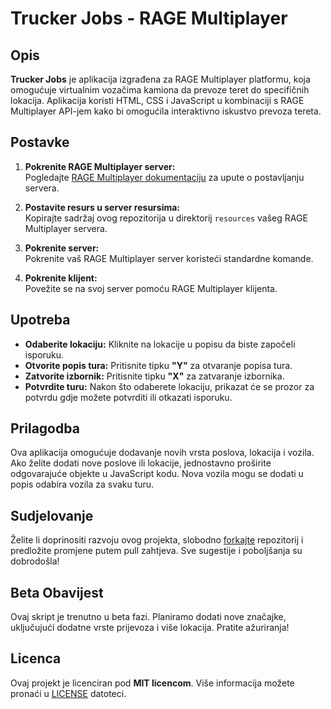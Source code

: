 # Trucker Jobs - RAGE Multiplayer

## Opis

**Trucker Jobs** je aplikacija izgrađena za RAGE Multiplayer platformu, koja omogućuje virtualnim vozačima kamiona da prevoze teret do specifičnih lokacija. Aplikacija koristi HTML, CSS i JavaScript u kombinaciji s RAGE Multiplayer API-jem kako bi omogućila interaktivno iskustvo prevoza tereta.

## Postavke

1. **Pokrenite RAGE Multiplayer server:**  
   Pogledajte [RAGE Multiplayer dokumentaciju](https://rage.mp/docs/) za upute o postavljanju servera.

2. **Postavite resurs u server resursima:**  
   Kopirajte sadržaj ovog repozitorija u direktorij `resources` vašeg RAGE Multiplayer servera.

3. **Pokrenite server:**  
   Pokrenite vaš RAGE Multiplayer server koristeći standardne komande.

4. **Pokrenite klijent:**  
   Povežite se na svoj server pomoću RAGE Multiplayer klijenta.

## Upotreba

- **Odaberite lokaciju:** Kliknite na lokacije u popisu da biste započeli isporuku.
- **Otvorite popis tura:** Pritisnite tipku **"Y"** za otvaranje popisa tura.
- **Zatvorite izbornik:** Pritisnite tipku **"X"** za zatvaranje izbornika.
- **Potvrdite turu:** Nakon što odaberete lokaciju, prikazat će se prozor za potvrdu gdje možete potvrditi ili otkazati isporuku.

## Prilagodba

Ova aplikacija omogućuje dodavanje novih vrsta poslova, lokacija i vozila. Ako želite dodati nove poslove ili lokacije, jednostavno proširite odgovarajuće objekte u JavaScript kodu. Nova vozila mogu se dodati u popis odabira vozila za svaku turu.

## Sudjelovanje

Želite li doprinositi razvoju ovog projekta, slobodno [forkajte](https://github.com/YourRepo/TruckerJobs) repozitorij i predložite promjene putem pull zahtjeva. Sve sugestije i poboljšanja su dobrodošla!

## Beta Obavijest

Ovaj skript je trenutno u beta fazi. Planiramo dodati nove značajke, uključujući dodatne vrste prijevoza i više lokacija. Pratite ažuriranja!

## Licenca

Ovaj projekt je licenciran pod **MIT licencom**. Više informacija možete pronaći u [LICENSE](LICENSE) datoteci.
